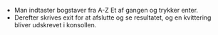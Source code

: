 * Man indtaster bogstaver fra A-Z Et af gangen og trykker enter. 
* Derefter skrives exit for at afslutte og se resultatet, og en kvittering bliver udskrevet i konsollen.
